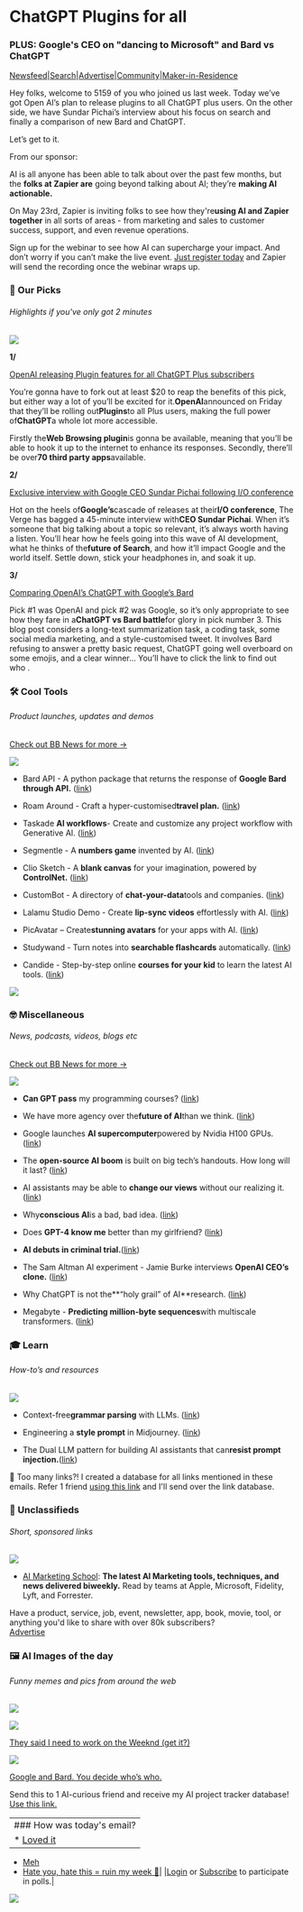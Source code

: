 # ChatGPT Plugins for all

### PLUS: Google's CEO on "dancing to Microsoft" and Bard vs ChatGPT

[Newsfeed](https://news.bensbites.co/?utm_source=bensbites\&utm_medium=referral\&utm_campaign=chatgpt-plugins-for-all)|[Search](https://search.bensbites.co/?utm_source=bensbites\&utm_medium=referral\&utm_campaign=chatgpt-plugins-for-all)|[Advertise](https://sponsor.bensbites.co/?utm_source=bensbites\&utm_medium=referral\&utm_campaign=chatgpt-plugins-for-all)|[Community](https://discord.gg/qd92NKjDdE?utm_source=bensbites\&utm_medium=referral\&utm_campaign=chatgpt-plugins-for-all)|[Maker-in-Residence](https://maker.bensbites.co/?utm_source=bensbites\&utm_medium=referral\&utm_campaign=chatgpt-plugins-for-all)

Hey folks, welcome to 5159 of you who joined us last week. Today we’ve got Open AI’s plan to release plugins to all ChatGPT plus users. On the other side, we have Sundar Pichai’s interview about his focus on search and finally a comparison of new Bard and ChatGPT.

Let’s get to it.

From our sponsor:

AI is all anyone has been able to talk about over the past few months, but the **folks at Zapier are** going beyond talking about AI; they’re **making AI actionable.**

On May 23rd, Zapier is inviting folks to see how they're**using AI and Zapier together** in all sorts of areas - from marketing and sales to customer success, support, and even revenue operations.

Sign up for the webinar to see how AI can supercharge your impact. And don’t worry if you can’t make the live event. [Just register today](https://zapier.com/resources/webinar/leaders-using-ai?utm_campaign=-gbl-eng-ooc-ai_may2023_webinar-\&utm_medium=paid\&utm_source=bens_bites) and Zapier will send the recording once the webinar wraps up.

### 🤌 Our Picks

###### Highlights if you've only got 2 minutes

![](https://media.beehiiv.com/cdn-cgi/image/fit=scale-down,format=auto,onerror=redirect,quality=80/uploads/asset/file/7dfbc517-fcf6-4e5b-a4da-163bf4fb703f/Line_1.png)

**1/**

[OpenAI releasing Plugin features for all ChatGPT Plus subscribers](https://twitter.com/openai/status/1657128759659745280)

You’re gonna have to fork out at least $20 to reap the benefits of this pick, but either way a lot of you’ll be excited for it.**OpenAI**announced on Friday that they’ll be rolling out**Plugins**to all Plus users, making the full power of**ChatGPT**a whole lot more accessible.

Firstly the**Web Browsing plugin**is gonna be available, meaning that you’ll be able to hook it up to the internet to enhance its responses. Secondly, there’ll be over**70 third party apps**available.

**2/**

[Exclusive interview with Google CEO Sundar Pichai following I/O conference](https://www.theverge.com/2023/5/12/23720731/google-io-2023-exclusive-sundar-pichai-search-generative-experience-ai-microsoft-bing-chatgpt?utm_source=bensbites\&utm_medium=referral\&utm_campaign=chatgpt-plugins-for-all)

Hot on the heels of**Google’s**cascade of releases at their**I/O conference**, The Verge has bagged a 45-minute interview with**CEO Sundar Pichai**. When it’s someone that big talking about a topic so relevant, it’s always worth having a listen. You’ll hear how he feels going into this wave of AI development, what he thinks of the**future of Search**, and how it’ll impact Google and the world itself. Settle down, stick your headphones in, and soak it up.

**3/**

[Comparing OpenAI’s ChatGPT with Google’s Bard](https://blog.theapricot.io/posts/chatgpt-vs-bard/?utm_source=bensbites\&utm_medium=referral\&utm_campaign=chatgpt-plugins-for-all)

Pick #1 was OpenAI and pick #2 was Google, so it’s only appropriate to see how they fare in a**ChatGPT vs Bard battle**for glory in pick number 3. This blog post considers a long-text summarization task, a coding task, some social media marketing, and a style-customised tweet. It involves Bard refusing to answer a pretty basic request, ChatGPT going well overboard on some emojis, and a clear winner… You’ll have to click the link to find out who .

### 🛠️ Cool Tools

###### Product launches, updates and demos

[Check out BB News for more →](https://news.bensbites.co/?utm_source=bensbites\&utm_medium=referral\&utm_campaign=chatgpt-plugins-for-all)

![](https://media.beehiiv.com/cdn-cgi/image/fit=scale-down,format=auto,onerror=redirect,quality=80/uploads/asset/file/740ee61f-83fa-4283-a1a3-49c350289a26/Line_1.png)

- Bard API - A python package that returns the response of **Google Bard through API.** ([link](https://github.com/dsdanielpark/Bard-API?utm_source=bensbites\&utm_medium=referral\&utm_campaign=chatgpt-plugins-for-all))

- Roam Around - Craft a hyper-customised**travel plan.** ([link](https://roamaround.app/?utm_source=bensbites\&utm_medium=referral\&utm_campaign=chatgpt-plugins-for-all))

- Taskade **AI workflows**- Create and customize any project workflow with Generative AI. ([link](https://www.taskade.com/generate?utm_source=bensbites\&utm_medium=referral\&utm_campaign=chatgpt-plugins-for-all))

- Segmentle - A **numbers game** invented by AI. ([link](https://segmentle.com/?utm_source=bensbites\&utm_medium=referral\&utm_campaign=chatgpt-plugins-for-all))

- Clio Sketch - A **blank canvas** for your imagination, powered by **ControlNet.** ([link](https://clio.so/sketch?utm_source=bensbites\&utm_medium=referral\&utm_campaign=chatgpt-plugins-for-all))

- CustomBot - A directory of **chat-your-data**tools and companies. ([link](https://custombot.ai/?utm_source=bensbites\&utm_medium=referral\&utm_campaign=chatgpt-plugins-for-all))

- Lalamu Studio Demo - Create **lip-sync videos** effortlessly with AI. ([link](https://lalamu.studio/demo/demo.html?utm_source=bensbites\&utm_medium=referral\&utm_campaign=chatgpt-plugins-for-all))

- PicAvatar – Create**stunning avatars** for your apps with AI. ([link](https://picavatar.com/?utm_source=bensbites\&utm_medium=referral\&utm_campaign=chatgpt-plugins-for-all))

- Studywand - Turn notes into **searchable flashcards** automatically. ([link](https://www.studywand.com/?utm_source=bensbites\&utm_medium=referral\&utm_campaign=chatgpt-plugins-for-all))

- Candide - Step-by-step online **courses for your kid** to learn the latest AI tools. ([link](https://www.candideai.com/?utm_source=bensbites\&utm_medium=referral\&utm_campaign=chatgpt-plugins-for-all))

![](https://media.beehiiv.com/cdn-cgi/image/fit=scale-down,format=auto,onerror=redirect,quality=80/uploads/asset/file/4997ab2b-3438-402e-9bb5-226447ecbaba/image.png)

### 🤓 Miscellaneous

###### News, podcasts, videos, blogs etc

[Check out BB News for more →](https://news.bensbites.co/?utm_source=bensbites\&utm_medium=referral\&utm_campaign=chatgpt-plugins-for-all)

![](https://media.beehiiv.com/cdn-cgi/image/fit=scale-down,format=auto,onerror=redirect,quality=80/uploads/asset/file/9c89cfa5-3a30-4ad7-a1fd-c582914a9bd6/Line_1.png)

- **Can GPT pass** my programming courses? ([link](https://lemire.me/blog/2023/03/22/can-gpt-pass-my-programming-courses/?utm_source=bensbites\&utm_medium=referral\&utm_campaign=chatgpt-plugins-for-all))

- We have more agency over the**future of AI**than we think. ([link](https://www.oneusefulthing.org/p/catastrophe-eucatastrophe?utm_source=bensbites\&utm_medium=referral\&utm_campaign=chatgpt-plugins-for-all))

- Google launches **AI supercomputer**powered by Nvidia H100 GPUs. ([link](https://www.tomshardware.com/news/google-a3-supercomputer-h100-googleio?utm_source=bensbites\&utm_medium=referral\&utm_campaign=chatgpt-plugins-for-all))

- The **open-source AI boom** is built on big tech’s handouts. How long will it last? ([link](https://www.technologyreview.com/2023/05/12/1072950/open-source-ai-google-openai-eleuther-meta/?utm_source=bensbites\&utm_medium=referral\&utm_campaign=chatgpt-plugins-for-all))

- AI assistants may be able to **change our views** without our realizing it. ([link](https://www.wsj.com/articles/chatgpt-bard-bing-ai-political-beliefs-151a0fe4?mod=djemalertNEWS\&utm_source=bensbites\&utm_medium=referral\&utm_campaign=chatgpt-plugins-for-all))

- Why**conscious AI**is a bad, bad idea. ([link](https://nautil.us/why-conscious-ai-is-a-bad-bad-idea-302937/?utm_source=bensbites\&utm_medium=referral\&utm_campaign=chatgpt-plugins-for-all))

- Does **GPT-4 know me** better than my girlfriend? ([link](https://news.bensbites.co/posts/2451-does-gpt-4-know-me-better-than-my-girlfriend/out?utm_source=bensbites\&utm_medium=referral\&utm_campaign=chatgpt-plugins-for-all))

- **AI debuts in criminal trial.**([link](https://www.eyelevel.ai/post/first-use-of-ai-in-federal-trial?utm_source=bensbites\&utm_medium=referral\&utm_campaign=chatgpt-plugins-for-all))

- The Sam Altman AI experiment - Jamie Burke interviews **OpenAI CEO’s clone.** ([link](https://www.youtube.com/watch?v=KdEdxuD9hDM\&utm_source=bensbites\&utm_medium=referral\&utm_campaign=chatgpt-plugins-for-all))

- Why ChatGPT is not the\*\*“holy grail” of AI\*\*research. ([link](https://www.salon.com/2023/03/19/dont-believe-the-hype-why-chatgpt-is-not-the-holy-grail-of-ai-research/?utm_source=bensbites\&utm_medium=referral\&utm_campaign=chatgpt-plugins-for-all))

- Megabyte - **Predicting million-byte sequences**with multiscale transformers. ([link](https://arxiv.org/abs/2305.07185?utm_source=bensbites\&utm_medium=referral\&utm_campaign=chatgpt-plugins-for-all))

### 🎓 Learn

###### How-to’s and resources

![](https://media.beehiiv.com/cdn-cgi/image/fit=scale-down,format=auto,onerror=redirect,quality=80/uploads/asset/file/20485204-c624-40fa-9db0-f13d02c4c7e5/Line_1.png)

- Context-free**grammar parsing** with LLMs. ([link](https://matt-rickard.com/context-free-grammar-parsing-with-llms?utm_source=bensbites\&utm_medium=referral\&utm_campaign=chatgpt-plugins-for-all))

- Engineering a **style prompt** in Midjourney. ([link](https://nejcsusec.beehiiv.com/p/engineering-style-prompt?utm_source=bensbites\&utm_medium=referral\&utm_campaign=chatgpt-plugins-for-all))

- The Dual LLM pattern for building AI assistants that can**resist prompt injection.**([link](https://simonwillison.net/2023/Apr/25/dual-llm-pattern/?utm_source=bensbites\&utm_medium=referral\&utm_campaign=chatgpt-plugins-for-all))

👋 Too many links?! I created a database for all links mentioned in these emails. Refer 1 friend [using this link](https://www.bensbites.co/subscribe?ref=PLACEHOLDER) and I'll send over the link database.

### 📰 Unclassifieds

###### Short, sponsored links

![](https://media.beehiiv.com/cdn-cgi/image/fit=scale-down,format=auto,onerror=redirect,quality=80/uploads/asset/file/67eed100-5f2e-478a-a8be-fdf2119d3a9d/Line_1.png)

- [AI Marketing School](https://aimarketingschool.beehiiv.com/?utm_source=Ben%E2%80%99s%20Bites\&utm_medium=Ben%E2%80%99s%20Bites\&utm_campaign=Newsletter): **The latest AI Marketing tools, techniques, and news delivered biweekly.** Read by teams at Apple, Microsoft, Fidelity, Lyft, and Forrester.

Have a product, service, job, event, newsletter, app, book, movie, tool, or anything you'd like to share with over 80k subscribers?\
[Advertise](https://sponsor.bensbites.co/?utm_source=bensbites\&utm_medium=referral\&utm_campaign=chatgpt-plugins-for-all)

### 🖼 AI Images of the day

###### Funny memes and pics from around the web

![](https://media.beehiiv.com/cdn-cgi/image/fit=scale-down,format=auto,onerror=redirect,quality=80/uploads/asset/file/41e094df-32ed-4c78-8367-801571614834/Line_1.png)

![](https://media.beehiiv.com/cdn-cgi/image/fit=scale-down,format=auto,onerror=redirect,quality=80/uploads/asset/file/d4f9c7f4-6347-4afa-bf9c-e86ab7644af0/image.png)

[They said I need to work on the Weeknd (get it?)](https://www.reddit.com/r/weirddalle/comments/13hk6c0/the_weeknd_working_at_menards_on_the_weekdays/?utm_source=bensbites\&utm_medium=referral\&utm_campaign=chatgpt-plugins-for-all)

![](https://media.beehiiv.com/cdn-cgi/image/fit=scale-down,format=auto,onerror=redirect,quality=80/uploads/asset/file/60708a33-4555-46ce-900d-9ee593b1aa80/image.png)

[Google and Bard. You decide who’s who.](https://www.reddit.com/r/StableDiffusion/comments/13exros/photographs_of_soldiers_and_warriors_from_various/?utm_source=bensbites\&utm_medium=referral\&utm_campaign=chatgpt-plugins-for-all)

Send this to 1 AI-curious friend and receive my AI project tracker database! [Use this link.](https://www.bensbites.co/subscribe?ref=PLACEHOLDER)

||
|:---|
|### How was today's email?|
|\* [Loved it](https://www.bensbites.co/login)

- [Meh](https://www.bensbites.co/login)
- [Hate you, hate this = ruin my week 🥹](https://www.bensbites.co/login)|
  |[Login](https://www.bensbites.co/login) or [Subscribe](https://www.bensbites.co/subscribe) to participate in polls.|

![](https://media.beehiiv.com/cdn-cgi/image/fit=scale-down,format=auto,onerror=redirect,quality=80/uploads/asset/file/1310d519-abf4-4f92-9bc3-cb3b0e6fed78/Screenshot_2022-12-13_at_14.55.58.png)
